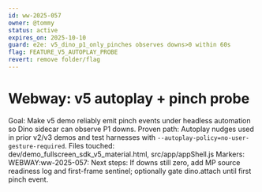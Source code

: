 ```yaml
---
id: ww-2025-057
owner: @tommy
status: active
expires_on: 2025-10-10
guard: e2e: v5_dino_p1_only_pinches observes downs>0 within 60s
flag: FEATURE_V5_AUTOPLAY_PROBE
revert: remove folder/flag
---
```


# Webway: v5 autoplay + pinch probe

Goal: Make v5 demo reliably emit pinch events under headless automation so Dino sidecar can observe P1 downs.
Proven path: Autoplay nudges used in prior v2/v3 demos and test harnesses with `--autoplay-policy=no-user-gesture-required`.
Files touched: dev/demo_fullscreen_sdk_v5_material.html, src/app/appShell.js
Markers: WEBWAY:ww-2025-057:
Next steps: If downs still zero, add MP source readiness log and first-frame sentinel; optionally gate dino.attach until first pinch event.
